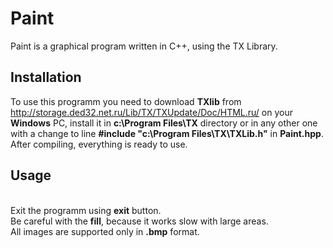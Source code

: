# Paint
Paint is a graphical program written in C++, using the TX Library.

## Installation
To use this programm you need to download **TXlib** from http://storage.ded32.net.ru/Lib/TX/TXUpdate/Doc/HTML.ru/ 
on your **Windows** PC, install it in **c:\Program Files\TX** directory
or in any other one with a change to line **#include "c:\Program Files\TX\TXLib.h"** in **Paint.hpp**.
After compiling, everything is ready to use.

## Usage
<br>Exit the programm using **exit** button.
<br>Be careful with the **fill**, because it works slow with large areas.
<br> All images are supported only in **.bmp** format.

